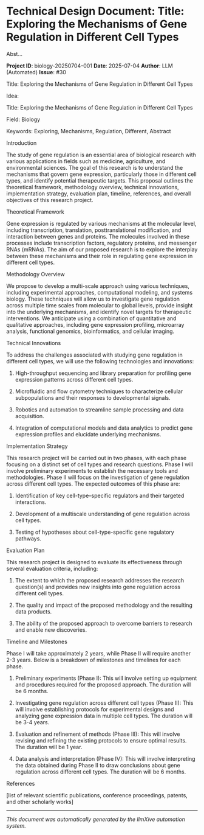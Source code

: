 # Technical Design Document: Title: Exploring the Mechanisms of Gene Regulation in Different Cell Types

Abst...

**Project ID**: biology-20250704-001
**Date**: 2025-07-04
**Author**: LLM (Automated)
**Issue**: #30

Title: Exploring the Mechanisms of Gene Regulation in Different Cell Types

Idea:

Title: Exploring the Mechanisms of Gene Regulation in Different Cell Types

Field: Biology

Keywords: Exploring, Mechanisms, Regulation, Different, Abstract

Introduction

The study of gene regulation is an essential area of biological research with various applications in fields such as medicine, agriculture, and environmental sciences. The goal of this research is to understand the mechanisms that govern gene expression, particularly those in different cell types, and identify potential therapeutic targets. This proposal outlines the theoretical framework, methodology overview, technical innovations, implementation strategy, evaluation plan, timeline, references, and overall objectives of this research project.

Theoretical Framework

Gene expression is regulated by various mechanisms at the molecular level, including transcription, translation, posttranslational modification, and interaction between genes and proteins. The molecules involved in these processes include transcription factors, regulatory proteins, and messenger RNAs (mRNAs). The aim of our proposed research is to explore the interplay between these mechanisms and their role in regulating gene expression in different cell types.

Methodology Overview

We propose to develop a multi-scale approach using various techniques, including experimental approaches, computational modeling, and systems biology. These techniques will allow us to investigate gene regulation across multiple time scales from molecular to global levels, provide insight into the underlying mechanisms, and identify novel targets for therapeutic interventions. We anticipate using a combination of quantitative and qualitative approaches, including gene expression profiling, microarray analysis, functional genomics, bioinformatics, and cellular imaging.

Technical Innovations

To address the challenges associated with studying gene regulation in different cell types, we will use the following technologies and innovations:

1. High-throughput sequencing and library preparation for profiling gene expression patterns across different cell types.

2. Microfluidic and flow cytometry techniques to characterize cellular subpopulations and their responses to developmental signals.

3. Robotics and automation to streamline sample processing and data acquisition.

4. Integration of computational models and data analytics to predict gene expression profiles and elucidate underlying mechanisms.

Implementation Strategy

This research project will be carried out in two phases, with each phase focusing on a distinct set of cell types and research questions. Phase I will involve preliminary experiments to establish the necessary tools and methodologies. Phase II will focus on the investigation of gene regulation across different cell types. The expected outcomes of this phase are:

1. Identification of key cell-type–specific regulators and their targeted interactions.

2. Development of a multiscale understanding of gene regulation across cell types.

3. Testing of hypotheses about cell-type-specific gene regulatory pathways.

Evaluation Plan

This research project is designed to evaluate its effectiveness through several evaluation criteria, including:

1. The extent to which the proposed research addresses the research question(s) and provides new insights into gene regulation across different cell types.

2. The quality and impact of the proposed methodology and the resulting data products.

3. The ability of the proposed approach to overcome barriers to research and enable new discoveries.

Timeline and Milestones

Phase I will take approximately 2 years, while Phase II will require another 2-3 years. Below is a breakdown of milestones and timelines for each phase.

1. Preliminary experiments (Phase I): This will involve setting up equipment and procedures required for the proposed approach. The duration will be 6 months.

2. Investigating gene regulation across different cell types (Phase II): This will involve establishing protocols for experimental designs and analyzing gene expression data in multiple cell types. The duration will be 3-4 years.

3. Evaluation and refinement of methods (Phase III): This will involve revising and refining the existing protocols to ensure optimal results. The duration will be 1 year.

4. Data analysis and interpretation (Phase IV): This will involve interpreting the data obtained during Phase II to draw conclusions about gene regulation across different cell types. The duration will be 6 months.

References

[list of relevant scientific publications, conference proceedings, patents, and other scholarly works]

---
*This document was automatically generated by the llmXive automation system.*